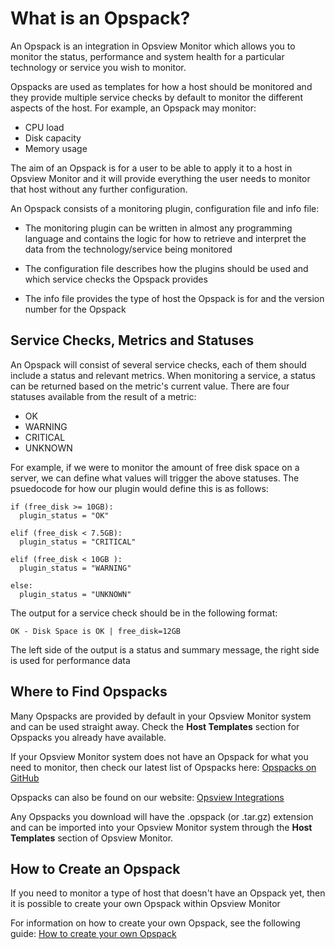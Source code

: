 # What is an Opspack?

An Opspack is an integration in Opsview Monitor which allows you to monitor the status, performance and system health for a particular technology or service you wish to monitor.

Opspacks are used as templates for how a host should be monitored and they provide multiple service checks by default to monitor the different aspects of the host. For example, an Opspack may monitor:

* CPU load
* Disk capacity
* Memory usage

The aim of an Opspack is for a user to be able to apply it to a host in Opsview Monitor and it will provide everything the user needs to monitor that host without any further configuration.

An Opspack consists of a monitoring plugin, configuration file and info file:

* The monitoring plugin can be written in almost any programming language and contains the logic for how to retrieve and interpret the data from the technology/service being monitored

* The configuration file describes how the plugins should be used and which service checks the Opspack provides

* The info file provides the type of host the Opspack is for and the version number for the Opspack

## Service Checks, Metrics and Statuses

An Opspack will consist of several service checks, each of them should include a status and relevant metrics. When monitoring a service, a status can be returned based on the metric's current value. There are four statuses available from the result of a metric:

  * OK
  * WARNING
  * CRITICAL
  * UNKNOWN

For example, if we were to monitor the amount of free disk space on a server, we can define what values will trigger the above statuses. The psuedocode for how our plugin would define this is as follows:

```
if (free_disk >= 10GB):
  plugin_status = "OK"

elif (free_disk < 7.5GB):
  plugin_status = "CRITICAL"

elif (free_disk < 10GB ):
  plugin_status = "WARNING"

else:
  plugin_status = "UNKNOWN"
```

The output for a service check should be in the following format:

`OK - Disk Space is OK | free_disk=12GB`

The left side of the output is a status and summary message, the right side is used for performance data

## Where to Find Opspacks

Many Opspacks are provided by default in your Opsview Monitor system and can be used straight away. Check the **Host Templates** section for Opspacks you already have available.

If your Opsview Monitor system does not have an Opspack for what you need to monitor, then check our latest list of Opspacks here: [Opspacks on GitHub](https://github.com/opsview/Opsview-Integrations/blob/master/README.md)

Opspacks can also be found on our website: [Opsview Integrations](https://www.opsview.com/integrations)

Any Opspacks you download will have the .opspack (or .tar.gz) extension and can be imported into your Opsview Monitor system through the **Host Templates** section of Opsview Monitor.

## How to Create an Opspack

If you need to monitor a type of host that doesn't have an Opspack yet, then it is possible to create your own Opspack within Opsview Monitor

For information on how to create your own Opspack, see the following guide: [How to create your own Opspack](https://github.com/opsview/Opsview-Integrations/blob/master/CREATE_OPSPACK.md)
